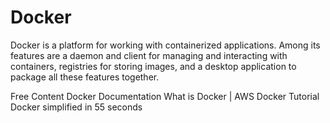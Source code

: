 # Docker

Docker is a platform for working with containerized applications. Among its features are a daemon and client for managing and interacting with containers, registries for storing images, and a desktop application to package all these features together.

<ResourceGroupTitle>Free Content</ResourceGroupTitle>
<BadgeLink colorScheme='blue' badgeText='Official Website' href='https://docs.docker.com/'>Docker Documentation</BadgeLink>
<BadgeLink colorScheme='yellow' badgeText='Read' href='https://aws.amazon.com/docker/'>What is Docker | AWS </BadgeLink>
<BadgeLink badgeText='Watch' href='https://youtu.be/3c-iBn73dDE'>Docker Tutorial</BadgeLink>
<BadgeLink badgeText='Watch' href='https://youtu.be/vP_4DlOH1G4'>Docker simplified in 55 seconds</BadgeLink>
